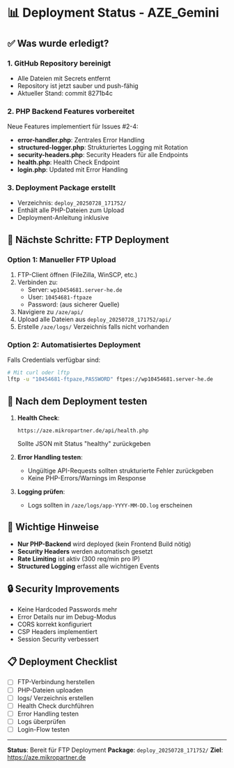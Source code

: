 # 📊 Deployment Status - AZE_Gemini

## ✅ Was wurde erledigt?

### 1. GitHub Repository bereinigt
- Alle Dateien mit Secrets entfernt
- Repository ist jetzt sauber und push-fähig
- Aktueller Stand: commit 8271b4c

### 2. PHP Backend Features vorbereitet
Neue Features implementiert für Issues #2-4:
- **error-handler.php**: Zentrales Error Handling
- **structured-logger.php**: Strukturiertes Logging mit Rotation
- **security-headers.php**: Security Headers für alle Endpoints
- **health.php**: Health Check Endpoint
- **login.php**: Updated mit Error Handling

### 3. Deployment Package erstellt
- Verzeichnis: `deploy_20250728_171752/`
- Enthält alle PHP-Dateien zum Upload
- Deployment-Anleitung inklusive

## 🚀 Nächste Schritte: FTP Deployment

### Option 1: Manueller FTP Upload
1. FTP-Client öffnen (FileZilla, WinSCP, etc.)
2. Verbinden zu:
   - Server: `wp10454681.server-he.de`
   - User: `10454681-ftpaze`
   - Password: (aus sicherer Quelle)
3. Navigiere zu `/aze/api/`
4. Upload alle Dateien aus `deploy_20250728_171752/api/`
5. Erstelle `/aze/logs/` Verzeichnis falls nicht vorhanden

### Option 2: Automatisiertes Deployment
Falls Credentials verfügbar sind:
```bash
# Mit curl oder lftp
lftp -u "10454681-ftpaze,PASSWORD" ftpes://wp10454681.server-he.de
```

## 🧪 Nach dem Deployment testen

1. **Health Check**:
   ```
   https://aze.mikropartner.de/api/health.php
   ```
   Sollte JSON mit Status "healthy" zurückgeben

2. **Error Handling testen**:
   - Ungültige API-Requests sollten strukturierte Fehler zurückgeben
   - Keine PHP-Errors/Warnings im Response

3. **Logging prüfen**:
   - Logs sollten in `/aze/logs/app-YYYY-MM-DD.log` erscheinen

## 📝 Wichtige Hinweise

- **Nur PHP-Backend** wird deployed (kein Frontend Build nötig)
- **Security Headers** werden automatisch gesetzt
- **Rate Limiting** ist aktiv (300 req/min pro IP)
- **Structured Logging** erfasst alle wichtigen Events

## 🔒 Security Improvements

- Keine Hardcoded Passwords mehr
- Error Details nur im Debug-Modus
- CORS korrekt konfiguriert
- CSP Headers implementiert
- Session Security verbessert

## 📋 Deployment Checklist

- [ ] FTP-Verbindung herstellen
- [ ] PHP-Dateien uploaden
- [ ] logs/ Verzeichnis erstellen
- [ ] Health Check durchführen
- [ ] Error Handling testen
- [ ] Logs überprüfen
- [ ] Login-Flow testen

---

**Status**: Bereit für FTP Deployment
**Package**: `deploy_20250728_171752/`
**Ziel**: https://aze.mikropartner.de